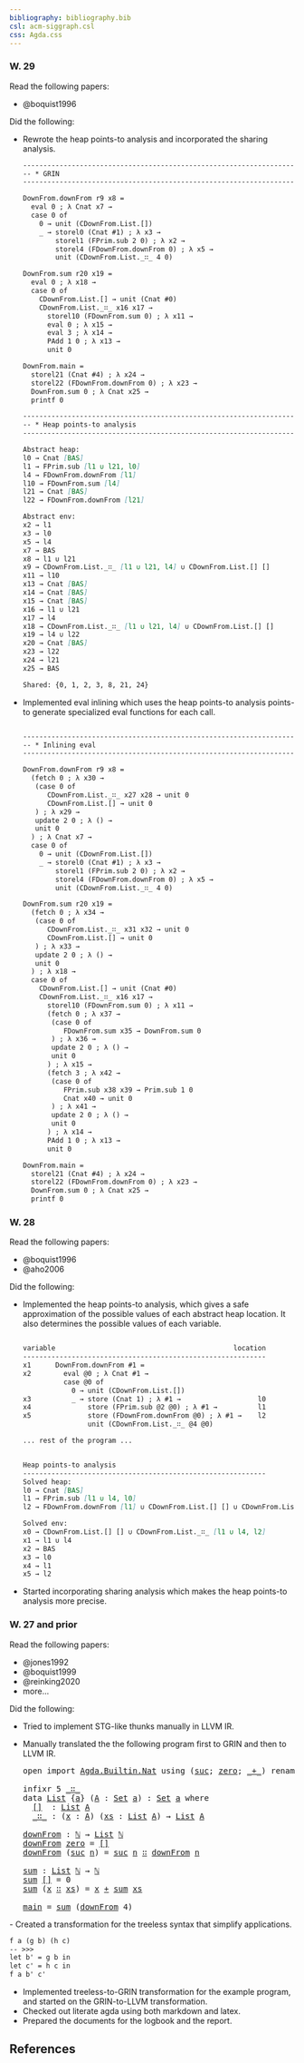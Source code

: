 ```yaml
---
bibliography: bibliography.bib
csl: acm-siggraph.csl
css: Agda.css
---
```


### W. 29

Read the following papers:

- @boquist1996

Did the following:

- Rewrote the heap points-to analysis and incorporated the sharing analysis.  

  ```markdown
  ------------------------------------------------------------------------
  -- * GRIN
  ------------------------------------------------------------------------

  DownFrom.downFrom r9 x8 =
    eval 0 ; λ Cnat x7 →
    case 0 of
      0 → unit (CDownFrom.List.[])
      _ → storel0 (Cnat #1) ; λ x3 →
          storel1 (FPrim.sub 2 0) ; λ x2 →
          storel4 (FDownFrom.downFrom 0) ; λ x5 →
          unit (CDownFrom.List._∷_ 4 0)

  DownFrom.sum r20 x19 =
    eval 0 ; λ x18 →
    case 0 of
      CDownFrom.List.[] → unit (Cnat #0)
      CDownFrom.List._∷_ x16 x17 →
        storel10 (FDownFrom.sum 0) ; λ x11 →
        eval 0 ; λ x15 →
        eval 3 ; λ x14 →
        PAdd 1 0 ; λ x13 →
        unit 0

  DownFrom.main =
    storel21 (Cnat #4) ; λ x24 →
    storel22 (FDownFrom.downFrom 0) ; λ x23 →
    DownFrom.sum 0 ; λ Cnat x25 →
    printf 0

  ------------------------------------------------------------------------
  -- * Heap points-to analysis
  ------------------------------------------------------------------------

  Abstract heap:
  l0 → Cnat [BAS]
  l1 → FPrim.sub [l1 ∪ l21, l0]
  l4 → FDownFrom.downFrom [l1]
  l10 → FDownFrom.sum [l4]
  l21 → Cnat [BAS]
  l22 → FDownFrom.downFrom [l21]

  Abstract env:
  x2 → l1
  x3 → l0
  x5 → l4
  x7 → BAS
  x8 → l1 ∪ l21
  x9 → CDownFrom.List._∷_ [l1 ∪ l21, l4] ∪ CDownFrom.List.[] []
  x11 → l10
  x13 → Cnat [BAS]
  x14 → Cnat [BAS]
  x15 → Cnat [BAS]
  x16 → l1 ∪ l21
  x17 → l4
  x18 → CDownFrom.List._∷_ [l1 ∪ l21, l4] ∪ CDownFrom.List.[] []
  x19 → l4 ∪ l22
  x20 → Cnat [BAS]
  x23 → l22
  x24 → l21
  x25 → BAS

  Shared: {0, 1, 2, 3, 8, 21, 24}
  ```
- Implemented eval inlining which uses the heap points-to analysis points-to
  generate specialized eval functions for each call.  

  ```markdown

  ------------------------------------------------------------------------
  -- * Inlining eval
  ------------------------------------------------------------------------

  DownFrom.downFrom r9 x8 =
    (fetch 0 ; λ x30 →
     (case 0 of
        CDownFrom.List._∷_ x27 x28 → unit 0
        CDownFrom.List.[] → unit 0
     ) ; λ x29 →
     update 2 0 ; λ () →
     unit 0
    ) ; λ Cnat x7 →
    case 0 of
      0 → unit (CDownFrom.List.[])
      _ → storel0 (Cnat #1) ; λ x3 →
          storel1 (FPrim.sub 2 0) ; λ x2 →
          storel4 (FDownFrom.downFrom 0) ; λ x5 →
          unit (CDownFrom.List._∷_ 4 0)

  DownFrom.sum r20 x19 =
    (fetch 0 ; λ x34 →
     (case 0 of
        CDownFrom.List._∷_ x31 x32 → unit 0
        CDownFrom.List.[] → unit 0
     ) ; λ x33 →
     update 2 0 ; λ () →
     unit 0
    ) ; λ x18 →
    case 0 of
      CDownFrom.List.[] → unit (Cnat #0)
      CDownFrom.List._∷_ x16 x17 →
        storel10 (FDownFrom.sum 0) ; λ x11 →
        (fetch 0 ; λ x37 →
         (case 0 of
            FDownFrom.sum x35 → DownFrom.sum 0
         ) ; λ x36 →
         update 2 0 ; λ () →
         unit 0
        ) ; λ x15 →
        (fetch 3 ; λ x42 →
         (case 0 of
            FPrim.sub x38 x39 → Prim.sub 1 0
            Cnat x40 → unit 0
         ) ; λ x41 →
         update 2 0 ; λ () →
         unit 0
        ) ; λ x14 →
        PAdd 1 0 ; λ x13 →
        unit 0

  DownFrom.main =
    storel21 (Cnat #4) ; λ x24 →
    storel22 (FDownFrom.downFrom 0) ; λ x23 →
    DownFrom.sum 0 ; λ Cnat x25 →
    printf 0
  ```
  

### W. 28

Read the following papers:

- @boquist1996
- @aho2006

Did the following:

- Implemented the heap points-to analysis, which gives a safe approximation
  of the possible values of each abstract heap location. 
  It also determines the possible values of each variable.  

  ```markdown

  variable                                            location
  ------------------------------------------------------------
  x1      DownFrom.downFrom #1 =
  x2        eval @0 ; λ Cnat #1 →
            case @0 of
              0 → unit (CDownFrom.List.[])
  x3          _ → store (Cnat 1) ; λ #1 →                   l0
  x4              store (FPrim.sub @2 @0) ; λ #1 →          l1
  x5              store (FDownFrom.downFrom @0) ; λ #1 →    l2
                  unit (CDownFrom.List._∷_ @4 @0) 

  ... rest of the program ...
  

  Heap points-to analysis
  ------------------------------------------------------------
  Solved heap:
  l0 → Cnat [BAS]
  l1 → FPrim.sub [l1 ∪ l4, l0]
  l2 → FDownFrom.downFrom [l1] ∪ CDownFrom.List.[] [] ∪ CDownFrom.List._∷_ [l1 ∪ l4, l2]

  Solved env:
  x0 → CDownFrom.List.[] [] ∪ CDownFrom.List._∷_ [l1 ∪ l4, l2]
  x1 → l1 ∪ l4
  x2 → BAS
  x3 → l0
  x4 → l1
  x5 → l2
  ```
- Started incorporating sharing analysis which makes the heap points-to 
  analysis more precise.

### W. 27 and prior

Read the following papers:  

- @jones1992 
- @boquist1999
- @reinking2020
- more... 

Did the following:

- Tried to implement STG-like thunks manually in LLVM IR.  
- Manually translated the the following program first to GRIN and then
  to LLVM IR.  

  <pre class="Agda">
  <a id="5169" class="Keyword">open</a> <a id="5174" class="Keyword">import</a> <a id="5181" href="Agda.Builtin.Nat.html" class="Module">Agda.Builtin.Nat</a> <a id="5198" class="Keyword">using</a> <a id="5204" class="Symbol">(</a><a id="5205" href="Agda.Builtin.Nat.html#217" class="InductiveConstructor">suc</a><a id="5208" class="Symbol">;</a> <a id="5210" href="Agda.Builtin.Nat.html#204" class="InductiveConstructor">zero</a><a id="5214" class="Symbol">;</a> <a id="5216" href="Agda.Builtin.Nat.html#319" class="Primitive Operator">_+_</a><a id="5219" class="Symbol">)</a> <a id="5221" class="Keyword">renaming</a> <a id="5230" class="Symbol">(</a><a id="5231" href="Agda.Builtin.Nat.html#186" class="Datatype">Nat</a> <a id="5235" class="Symbol">to</a> <a id="5238" class="Datatype">ℕ</a><a id="5239" class="Symbol">)</a> 

  <a id="5245" class="Keyword">infixr</a> <a id="5252" class="Number">5</a> <a id="5254" href="logbook.html#5321" class="InductiveConstructor Operator">_∷_</a>
  <a id="5260" class="Keyword">data</a> <a id="List"></a><a id="5265" href="logbook.html#5265" class="Datatype">List</a> <a id="5270" class="Symbol">{</a><a id="5271" href="logbook.html#5271" class="Bound">a</a><a id="5272" class="Symbol">}</a> <a id="5274" class="Symbol">(</a><a id="5275" href="logbook.html#5275" class="Bound">A</a> <a id="5277" class="Symbol">:</a> <a id="5279" href="Agda.Primitive.html#320" class="Primitive">Set</a> <a id="5283" href="logbook.html#5271" class="Bound">a</a><a id="5284" class="Symbol">)</a> <a id="5286" class="Symbol">:</a> <a id="5288" href="Agda.Primitive.html#320" class="Primitive">Set</a> <a id="5292" href="logbook.html#5271" class="Bound">a</a> <a id="5294" class="Keyword">where</a>
    <a id="List.[]"></a><a id="5304" href="logbook.html#5304" class="InductiveConstructor">[]</a>  <a id="5308" class="Symbol">:</a> <a id="5310" href="logbook.html#5265" class="Datatype">List</a> <a id="5315" href="logbook.html#5275" class="Bound">A</a>
    <a id="List._∷_"></a><a id="5321" href="logbook.html#5321" class="InductiveConstructor Operator">_∷_</a> <a id="5325" class="Symbol">:</a> <a id="5327" class="Symbol">(</a><a id="5328" href="logbook.html#5328" class="Bound">x</a> <a id="5330" class="Symbol">:</a> <a id="5332" href="logbook.html#5275" class="Bound">A</a><a id="5333" class="Symbol">)</a> <a id="5335" class="Symbol">(</a><a id="5336" href="logbook.html#5336" class="Bound">xs</a> <a id="5339" class="Symbol">:</a> <a id="5341" href="logbook.html#5265" class="Datatype">List</a> <a id="5346" href="logbook.html#5275" class="Bound">A</a><a id="5347" class="Symbol">)</a> <a id="5349" class="Symbol">→</a> <a id="5351" href="logbook.html#5265" class="Datatype">List</a> <a id="5356" href="logbook.html#5275" class="Bound">A</a>

  <a id="downFrom"></a><a id="5361" href="logbook.html#5361" class="Function">downFrom</a> <a id="5370" class="Symbol">:</a> <a id="5372" href="logbook.html#5238" class="Datatype">ℕ</a> <a id="5374" class="Symbol">→</a> <a id="5376" href="logbook.html#5265" class="Datatype">List</a> <a id="5381" href="logbook.html#5238" class="Datatype">ℕ</a>
  <a id="5385" href="logbook.html#5361" class="Function">downFrom</a> <a id="5394" href="Agda.Builtin.Nat.html#204" class="InductiveConstructor">zero</a> <a id="5399" class="Symbol">=</a> <a id="5401" href="logbook.html#5304" class="InductiveConstructor">[]</a>
  <a id="5406" href="logbook.html#5361" class="Function">downFrom</a> <a id="5415" class="Symbol">(</a><a id="5416" href="Agda.Builtin.Nat.html#217" class="InductiveConstructor">suc</a> <a id="5420" href="logbook.html#5420" class="Bound">n</a><a id="5421" class="Symbol">)</a> <a id="5423" class="Symbol">=</a> <a id="5425" href="Agda.Builtin.Nat.html#217" class="InductiveConstructor">suc</a> <a id="5429" href="logbook.html#5420" class="Bound">n</a> <a id="5431" href="logbook.html#5321" class="InductiveConstructor Operator">∷</a> <a id="5433" href="logbook.html#5361" class="Function">downFrom</a> <a id="5442" href="logbook.html#5420" class="Bound">n</a> 
  
  <a id="sum"></a><a id="5450" href="logbook.html#5450" class="Function">sum</a> <a id="5454" class="Symbol">:</a> <a id="5456" href="logbook.html#5265" class="Datatype">List</a> <a id="5461" href="logbook.html#5238" class="Datatype">ℕ</a> <a id="5463" class="Symbol">→</a> <a id="5465" href="logbook.html#5238" class="Datatype">ℕ</a>
  <a id="5469" href="logbook.html#5450" class="Function">sum</a> <a id="5473" href="logbook.html#5304" class="InductiveConstructor">[]</a> <a id="5476" class="Symbol">=</a> <a id="5478" class="Number">0</a>
  <a id="5482" href="logbook.html#5450" class="Function">sum</a> <a id="5486" class="Symbol">(</a><a id="5487" href="logbook.html#5487" class="Bound">x</a> <a id="5489" href="logbook.html#5321" class="InductiveConstructor Operator">∷</a> <a id="5491" href="logbook.html#5491" class="Bound">xs</a><a id="5493" class="Symbol">)</a> <a id="5495" class="Symbol">=</a> <a id="5497" href="logbook.html#5487" class="Bound">x</a> <a id="5499" href="Agda.Builtin.Nat.html#319" class="Primitive Operator">+</a> <a id="5501" href="logbook.html#5450" class="Function">sum</a> <a id="5505" href="logbook.html#5491" class="Bound">xs</a>
  
  <a id="main"></a><a id="5513" href="logbook.html#5513" class="Function">main</a> <a id="5518" class="Symbol">=</a> <a id="5520" href="logbook.html#5450" class="Function">sum</a> <a id="5524" class="Symbol">(</a><a id="5525" href="logbook.html#5361" class="Function">downFrom</a> <a id="5534" class="Number">4</a><a id="5535" class="Symbol">)</a>
</pre>
- Created a transformation for the treeless syntax that 
  simplify applications.

  ```markdown
  f a (g b) (h c)
  -- >>>
  let b' = g b in
  let c' = h c in
  f a b' c'
  ```
- Implemented treeless-to-GRIN transformation for the example program, 
  and started on the GRIN-to-LLVM transformation.
- Checked out literate agda using both markdown and latex.  
- Prepared the documents for the logbook and the report.  

References
----------

